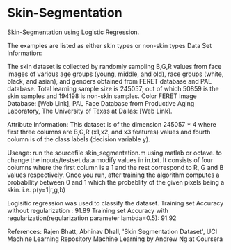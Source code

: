 Skin-Segmentation
=================
Skin-Segmentation using Logistic Regression. 

The examples are listed as either skin types or non-skin types
Data Set Information:

The skin dataset is collected by randomly sampling B,G,R values from face images of various age groups (young, middle, and old), race groups (white, black, and asian), and genders obtained from FERET database and PAL database. Total learning sample size is 245057; out of which 50859 is the skin samples and 194198 is non-skin samples. Color FERET Image Database: [Web Link], PAL Face Database from Productive Aging Laboratory, The University of Texas at Dallas: [Web Link]. 

Attribute Information:
This dataset is of the dimension 245057 * 4 where first three columns are B,G,R (x1,x2, and x3 features) values and fourth column is of the class labels (decision variable y).

Useage:
run the sourcefile skin_segmentation.m using matlab or octave.
to change the inputs/testset data modify values in in.txt. It consists of four columns where the first column is a 1 and the rest correspond to R, G and B values respectively. Once you run, after training the algorithm computes a probability between 0 and 1 which the probablity of the given pixels being a skin.
i.e. p(y=1|r,g,b)

Logisitic regression was used to classify the dataset.
Training set Accuracy without regularization : 91.89
Training set Accuracy with regularization(regularization parameter lambda=0.5): 91.92

References:
Rajen Bhatt, Abhinav Dhall, 'Skin Segmentation Dataset', UCI Machine Learning Repository
Machine Learning by Andrew Ng at Coursera
